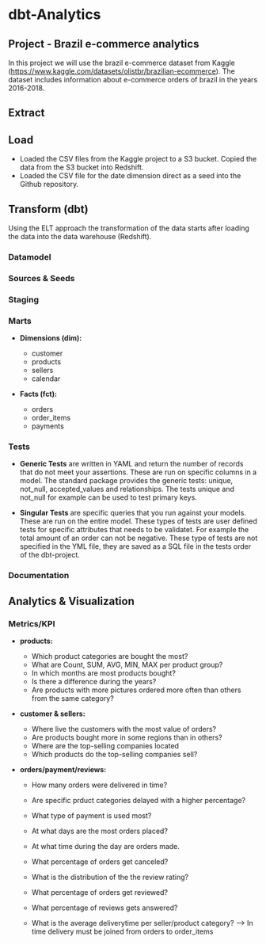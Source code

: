 # dbt-Analytics

## Project - Brazil e-commerce analytics
In this project we will use the brazil e-commerce dataset from Kaggle (https://www.kaggle.com/datasets/olistbr/brazilian-ecommerce). The dataset includes information about e-commerce orders of brazil in the years 2016-2018.

## Extract


## Load
- Loaded the CSV files from the Kaggle project to a S3 bucket. Copied the data from the S3 bucket into Redshift.
- Loaded the CSV file for the date dimension direct as a seed into the Github repository.

## Transform (dbt)
Using the ELT approach the transformation of the data starts after loading the data into the data warehouse (Redshift).

### Datamodel

### Sources & Seeds

### Staging

### Marts
- **Dimensions (dim):**
	- customer
	- products
	- sellers
	- calendar

- **Facts (fct):** 
	- orders
    - order_items
	- payments

### Tests
- **Generic Tests**
are written in YAML and return the number of records that do not meet your assertions. These are run on specific columns in a model. The standard package provides the generic tests: unique, not_null, accepted_values and relationships. The tests unique and not_null for example can be used to test primary keys.


- **Singular Tests**
are specific queries that you run against your models. These are run on the entire model. These types of tests are user defined tests for specific attributes that needs to be validatet. For example the total amount of an order can not be negative. These type of tests are not specified in the YML file, they are saved as a SQL file in the tests order of the dbt-project.


### Documentation

## Analytics & Visualization 

### Metrics/KPI

- **products:**
	- Which product categories are bought the most?
	- What are Count, SUM, AVG, MIN, MAX per product group?
	- In which months are most products bought? 
	- Is there a difference during the years?
	- Are products with more pictures ordered more often than others from the same category?

- **customer & sellers:**
	- Where live the customers with the most value of orders?
	- Are products bought more in some regions than in others?
	- Where are the top-selling companies located
	- Which products do the top-selling companies sell?

- **orders/payment/reviews:**
	- How many orders were delivered in time?
	- Are specific prduct categories delayed with a higher percentage?
	- What type of payment is used most?
	- At what days are the most orders placed?
	- At what time during the day are orders made.
	- What percentage of orders get canceled?
	- What is the distribution of the the review rating?
	- What percentage of orders get reviewed?
	- What percentage of reviews gets answered?

	- What is the average deliverytime per seller/product category? --> In time delivery must be joined from orders to order_items
	





